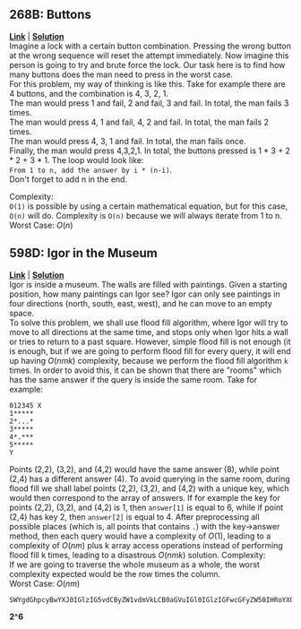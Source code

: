 ## 268B: Buttons
[**Link**](http://codeforces.com/contest/268/problem/B) | [**Solution**](http://codeforces.com/contest/268/submission/43352942)\
Imagine a lock with a certain button combination. Pressing the wrong button at the wrong sequence will reset the attempt immediately. Now imagine this person is going to try and brute force the lock. Our task here is to find how many buttons does the man need to press in the worst case.\
For this problem, my way of thinking is like this. Take for example there are 4 buttons, and the combination is 4, 3, 2, 1.\
The man would press 1 and fail, 2 and fail, 3 and fail. In total, the man fails 3 times.\
The man would press 4, 1 and fail, 4, 2 and fail. In total, the man fails 2 times.\
The man would press 4, 3, 1 and fail. In total, the man fails once.\
Finally, the man would press 4,3,2,1. In total, the buttons pressed is 1 * 3 + 2 * 2 + 3 * 1. The loop would look like:\
`From 1 to n, add the answer by i * (n-i)`.\
Don't forget to add n in the end.
  
Complexity:<br>
`O(1)` is possible by using a certain mathematical equation, but for this case, `O(n)` will do. Complexity is `O(n)` because we will always iterate from 1 to n.\
Worst Case: *O*(*n*)<br>
  
## 598D: Igor in the Museum
[**Link**](http://codeforces.com/contest/598/problem/D) | [**Solution**](https://codeforces.com/contest/598/submission/43351881)\
Igor is inside a museum. The walls are filled with paintings. Given a starting position, how many paintings can Igor see? Igor can only see paintings in four directions (north, south, east, west), and he can move to an empty space.\
To solve this problem, we shall use flood fill algorithm, where Igor will try to move to all directions at the same time, and stops only when Igor hits a wall or tries to return to a past square. However, simple flood fill is not enough (it is enough, but if we are going to perform flood fill for every query, it will end up having *O*(*nmk*) complexity, because we perform the flood fill algorithm `k` times. In order to avoid this, it can be shown that there are "rooms" which has the same answer if the query is inside the same room. Take for example:  
  
```
012345 X  
1*****  
2*...*  
3*****  
4*.***  
5*****  
Y
```  
  
Points (2,2), (3,2), and (4,2) would have the same answer (8), while point (2,4) has a different answer (4). To avoid querying in the same room, during flood fill we shall label points (2,2), (3,2), and (4,2) with a unique key, which would then correspond to the array of answers. If for example the key for points (2,2), (3,2), and (4,2) is 1, then `answer[1]` is equal to 6, while if point (2,4) has key 2, then `answer[2]` is equal to 4. After preprocessing all possible places (which is, all points that contains `.`) with the key->answer method, then each query would have a complexity of *O*(1), leading to a complexity of *O*(*nm*) plus k array access operations instead of performing flood fill k times, leading to a disastrous *O*(*nmk*) solution.
Complexity:<br>
If we are going to traverse the whole museum as a whole, the worst complexity expected would be the row times the column.\
Worst Case: *O*(*nm*)<br>
  
```
SWYgdGhpcyBwYXJ0IGlzIG5vdCByZW1vdmVkLCB0aGVuIGl0IGlzIGFwcGFyZW50IHRoYXQgc29tZW9uZSBpcyBjb3B5aW5nIGFuZCBwYXN0aW5nIG15IGZpbGVzIHdpdGhvdXQgYm90aGVyaW5nIHRvIG1vZGlmeSBpdC4=
```
**2^6**

